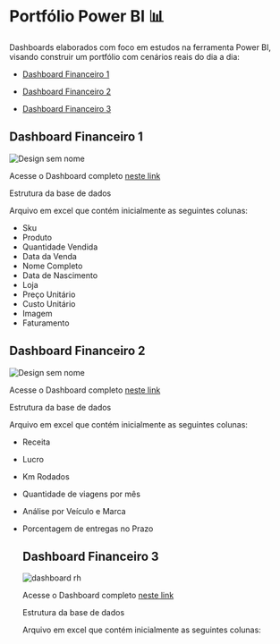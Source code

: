 # Portfólio Power BI 📊

Dashboards elaborados com foco em estudos na ferramenta Power BI, visando construir um portfólio com cenários reais do dia a dia:

- <a href="https://github.com/paulatadashi/projectspowerbi/tree/main/Dashboard%20Financeiro%201"/>Dashboard Financeiro 1</a>

- <a href="https://github.com/paulatadashi/projectspowerbi/tree/main/Dashboard%20Financeiro%202"/>Dashboard Financeiro 2</a>

- <a href="https://github.com/paulatadashi/projectspowerbi/tree/main/Dashboard%20Financeiro%203"/>Dashboard Financeiro 3</a>

<h2>Dashboard Financeiro 1</h2>

![Design sem nome](https://github.com/user-attachments/assets/2ef5293b-9134-4925-b187-b73293a649b2)

Acesse o Dashboard completo <a href="https://app.powerbi.com/view?r=eyJrIjoiMWM2ZjgyZDMtNDNkZS00ZmM5LThiYjQtOTE3ODkxYzRiNDU2IiwidCI6ImQ3OWUyMDUwLWUzODItNDg4NS1hZTIwLWI2Nzk1YjhkYmI4OCJ9"/> neste link</a>

Estrutura da base de dados

Arquivo em excel que contém inicialmente as seguintes colunas:

- Sku
- Produto
- Quantidade Vendida
- Data da Venda
- Nome Completo
- Data de Nascimento
- Loja
- Preço Unitário
- Custo Unitário
- Imagem
- Faturamento

<h2>Dashboard Financeiro 2</h2>

![Design sem nome](https://github.com/user-attachments/assets/6284e08b-35ac-4be3-a1fa-c3e447546868)

 Acesse o Dashboard completo  <a href="https://app.powerbi.com/view?r=eyJrIjoiZWZiOTJkNWEtYWQ1ZS00NTZhLWE3YjMtYzUxMDgwZWQ3YTY3IiwidCI6ImQ3OWUyMDUwLWUzODItNDg4NS1hZTIwLWI2Nzk1YjhkYmI4OCJ9" frameborder="0" allowFullScreen="true"/> neste link</a>

Estrutura da base de dados

Arquivo em excel que contém inicialmente as seguintes colunas:

- Receita
- Lucro
- Km Rodados
- Quantidade de viagens por mês
- Análise por Veículo e Marca
- Porcentagem de entregas no Prazo

  <h2>Dashboard Financeiro 3</h2>

  ![dashboard rh](https://github.com/user-attachments/assets/db3549b2-0e4e-4adf-b0d7-a5bfda1b40bc)

  Acesse o Dashboard completo <a href="https://app.powerbi.com/view?r=eyJrIjoiMzhkYjc2NjgtODcyYS00YTlkLThlODktNjM3YTU4NDJlOWRiIiwidCI6ImQ3OWUyMDUwLWUzODItNDg4NS1hZTIwLWI2Nzk1YjhkYmI4OCJ9"/> neste link</a>

  Estrutura da base de dados
  
  Arquivo em excel que contém inicialmente as seguintes colunas:

  

